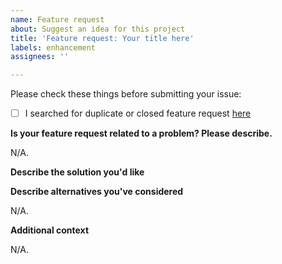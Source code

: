 ```yaml
---
name: Feature request
about: Suggest an idea for this project
title: 'Feature request: Your title here'
labels: enhancement
assignees: ''

---
```


Please check these things before submitting your issue:

- [ ] I searched for duplicate or closed feature request [here](https://github.com/PuneetGopinath/switch-theme-js/issues?q=is%3Aissue)

**Is your feature request related to a problem? Please describe.**
<!--A clear and concise description of what the problem is. Ex. I'm always frustrated when [...]-->
N/A.

**Describe the solution you'd like**
<!--A clear and concise description of what you want to happen.-->

**Describe alternatives you've considered**
<!--A clear and concise description of any alternative solutions or features you've considered.-->
N/A.

**Additional context**
<!--Add any other context or screenshots about the feature request here.-->
N/A.
